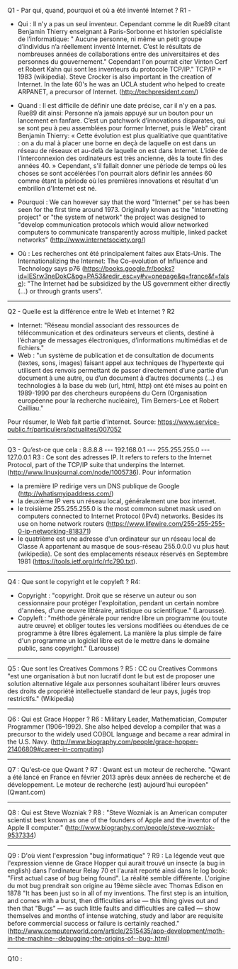 Q1 - Par qui, quand, pourquoi et où a été inventé Internet ?
R1 - 
- Qui : Il n'y a pas un seul inventeur. Cependant comme le dit Rue89 citant Benjamin Thierry enseignant à Paris-Sorbonne et historien spécialiste de l’informatique: " Aucune personne, ni même un petit groupe d’individus n’a réellement inventé Internet. C’est le résultats de nombreuses années de collaborations entre des universitaires et des personnes du gouvernement." Cependant l'on pourrait citer Vinton Cerf et Robert Kahn qui sont les inventeurs du protocole TCP/IP." TCP/IP = 1983 (wikipedia). Steve Crocker is also important in the creation of Internet. In the late 60's he was an UCLA student who helped to create ARPANET, a precursor of Internet. (http://techpresident.com/)

- Quand : Il est difficile de définir une date précise, car il n'y en a pas. Rue89 dit ainsi: Personne n’a jamais appuyé sur un bouton pour un lancement en fanfare. C’est un patchwork d’innovations disparates, qui se sont peu à peu assemblées pour former Internet, puis le Web" cirant Benjamin Thierry: « Cette évolution est plus qualitiative que quantitative : on a du mal à placer une borne en deçà de laquelle on est dans un réseau de réseaux et au-delà de laquelle on est dans Internet. L’idée de l’interconnexion des ordinateurs est très ancienne, dès la toute fin des années 40. » Cependant, s'il fallait donner une période de temps où les choses se sont accélérées l'on pourrait alors définir les années 60 comme étant la période où les premières innovations et résultat d'un embrillon d'Internet est né.

- Pourquoi : We can however say that the word "Internet" per se has been seen for the first time around 1973. Originally known as the "Internetting project" or "the system of network" the project was designed to "develop communication protocols which would allow networked computers to communicate transparently across multiple, linked packet networks" (http://www.internetsociety.org/)

- Où : Les recherches ont été principalement faites aux Etats-Unis. The Internationalizing the Internet: The Co-evolution of Influence and Technology says p76 (https://books.google.fr/books?id=lESrw3neDokC&pg=PA53&redir_esc=y#v=onepage&q=france&f=false): "The Internet had be subsidized by the US government either directly (...) or through grants users".

---

Q2 - Quelle est la différence entre le Web et Internet ?
R2 
- Internet: "Réseau mondial associant des ressources de télécommunication et des ordinateurs serveurs et clients, destiné à l’échange de messages électroniques, d’informations multimédias et de fichiers."
- Web : "un système de publication et de consultation de documents (textes, sons, images) faisant appel aux techniques de l’hypertexte qui utilisent des renvois permettant de passer directement d’une partie d’un document à une autre, ou d’un document à d’autres documents (...) es technologies à la base du web (url, html, http) ont été mises au point en 1989-1990 par des chercheurs européens du Cern (Organisation européenne pour la recherche nucléaire), Tim Berners-Lee et Robert Cailliau." 

Pour résumer, le Web fait partie d'Internet. Source: https://www.service-public.fr/particuliers/actualites/007052

---

Q3 - Qu’est-ce que cela : 8.8.8.8 --- 192.168.0.1 --- 255.255.255.0 --- 127.0.0.1
R3 : Ce sont des adresses IP. It refers to refers to the Internet Protocol, part of the TCP/IP suite that underpins the Internet. (http://www.linuxjournal.com/node/1005736).
Pour information 
- la première IP redirige vers un DNS publique de Google (http://whatismyipaddress.com/)
- la deuxième IP vers un réseau local, généralement une box internet.
- le troisième 255.255.255.0 is the most common subnet mask used on computers connected to Internet Protocol (IPv4) networks. Besides its use on home network routers (https://www.lifewire.com/255-255-255-0-ip-networking-818371)
- le quatrième est une adresse d'un ordinateur sur un réseau local de Classe A appartenant au masque de sous-réseau 255.0.0.0 vu plus haut (wikipedia). Ce sont des emplacements réseaux réservés en Septembre 1981 (https://tools.ietf.org/rfc/rfc790.txt).

---

Q4 : Que sont le copyright et le copyleft ?
R4: 
- Copyright : "copyright. Droit que se réserve un auteur ou son cessionnaire pour protéger l'exploitation, pendant un certain nombre d'années, d'une œuvre littéraire, artistique ou scientifique." (Larousse).
- Copyleft : "méthode générale pour rendre libre un programme (ou toute autre œuvre) et obliger toutes les versions modifiées ou étendues de ce programme à être libres également. La manière la plus simple de faire d'un programme un logiciel libre est de le mettre dans le domaine public, sans copyright." (Larousse)

---

Q5 : Que sont les Creatives Commons ? 
R5 :
CC ou Creatives Commons "est une organisation à but non lucratif dont le but est de proposer une solution alternative légale aux personnes souhaitant libérer leurs œuvres des droits de propriété intellectuelle standard de leur pays, jugés trop restrictifs." (Wikipedia)

---

Q6 : Qui est Grace Hopper ?
R6 : Military Leader, Mathematician, Computer Programmer (1906–1992). She also helped develop a compiler that was a precursor to the widely used COBOL language and became a rear admiral in the U.S. Navy. (http://www.biography.com/people/grace-hopper-21406809#career-in-computing)

---

Q7 : Qu'est-ce que Qwant ?
R7 : Qwant est un moteur de recherche. "Qwant a été lancé en France en février 2013 après deux années de recherche et de développement. Le moteur de recherche (est) aujourd’hui européen" (Qwant.com)

---

Q8 : Qui est Steve Wozniak ?
R8 : "Steve Wozniak is an American computer scientist best known as one of the founders of Apple and the inventor of the Apple II computer." (http://www.biography.com/people/steve-wozniak-9537334)

---

Q9 : D'où vient l'expression "bug informatique" ?
R9 : La légende veut que l'expression vienne de Grace Hopper qui aurait trouvé un insecte (a bug in english) dans l'ordinateur Relay 70 et l'aurait reporté ainsi dans le log book: "First actual case of bug being found". La réalité semble différente. L'origine du mot bug prendrait son origine au 19ème siècle avec Thomas Edison en 1878 "It has been just so in all of my inventions. The first step is an intuition, and comes with a burst, then difficulties arise — this thing gives out and then that "Bugs" — as such little faults and difficulties are called — show themselves and months of intense watching, study and labor are requisite before commercial success or failure is certainly reached." (http://www.computerworld.com/article/2515435/app-development/moth-in-the-machine--debugging-the-origins-of--bug-.html)

---

Q10 : 




	
